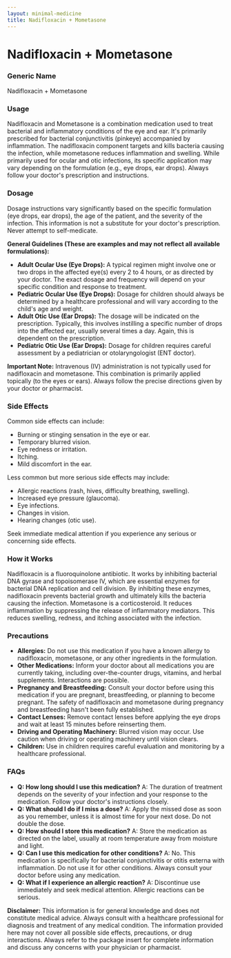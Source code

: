 ```yaml
---
layout: minimal-medicine
title: Nadifloxacin + Mometasone
---
```


# Nadifloxacin + Mometasone
### Generic Name
Nadifloxacin + Mometasone

### Usage
Nadifloxacin and Mometasone is a combination medication used to treat bacterial and inflammatory conditions of the eye and ear.  It's primarily prescribed for bacterial conjunctivitis (pinkeye) accompanied by inflammation.  The nadifloxacin component targets and kills bacteria causing the infection, while mometasone reduces inflammation and swelling.  While primarily used for ocular and otic infections, its specific application may vary depending on the formulation (e.g., eye drops, ear drops). Always follow your doctor's prescription and instructions.


### Dosage
Dosage instructions vary significantly based on the specific formulation (eye drops, ear drops), the age of the patient, and the severity of the infection.  This information is not a substitute for your doctor's prescription.  Never attempt to self-medicate.  

**General Guidelines (These are examples and may not reflect all available formulations):**

* **Adult Ocular Use (Eye Drops):**  A typical regimen might involve one or two drops in the affected eye(s) every 2 to 4 hours, or as directed by your doctor.  The exact dosage and frequency will depend on your specific condition and response to treatment.
* **Pediatric Ocular Use (Eye Drops):** Dosage for children should always be determined by a healthcare professional and will vary according to the child's age and weight.
* **Adult Otic Use (Ear Drops):**  The dosage will be indicated on the prescription.  Typically, this involves instilling a specific number of drops into the affected ear, usually several times a day. Again, this is dependent on the prescription.
* **Pediatric Otic Use (Ear Drops):**  Dosage for children requires careful assessment by a pediatrician or otolaryngologist (ENT doctor).


**Important Note:**  Intravenous (IV) administration is not typically used for nadifloxacin and mometasone. This combination is primarily applied topically (to the eyes or ears).  Always follow the precise directions given by your doctor or pharmacist.


### Side Effects
Common side effects can include:

* Burning or stinging sensation in the eye or ear.
* Temporary blurred vision.
* Eye redness or irritation.
* Itching.
* Mild discomfort in the ear.

Less common but more serious side effects may include:

* Allergic reactions (rash, hives, difficulty breathing, swelling).
* Increased eye pressure (glaucoma).
* Eye infections.
* Changes in vision.
* Hearing changes (otic use).

Seek immediate medical attention if you experience any serious or concerning side effects.


### How it Works
Nadifloxacin is a fluoroquinolone antibiotic.  It works by inhibiting bacterial DNA gyrase and topoisomerase IV, which are essential enzymes for bacterial DNA replication and cell division.  By inhibiting these enzymes, nadifloxacin prevents bacterial growth and ultimately kills the bacteria causing the infection.  Mometasone is a corticosteroid.  It reduces inflammation by suppressing the release of inflammatory mediators. This reduces swelling, redness, and itching associated with the infection.


### Precautions
* **Allergies:**  Do not use this medication if you have a known allergy to nadifloxacin, mometasone, or any other ingredients in the formulation.
* **Other Medications:** Inform your doctor about all medications you are currently taking, including over-the-counter drugs, vitamins, and herbal supplements.  Interactions are possible.
* **Pregnancy and Breastfeeding:** Consult your doctor before using this medication if you are pregnant, breastfeeding, or planning to become pregnant. The safety of nadifloxacin and mometasone during pregnancy and breastfeeding hasn't been fully established.
* **Contact Lenses:**  Remove contact lenses before applying the eye drops and wait at least 15 minutes before reinserting them.
* **Driving and Operating Machinery:**  Blurred vision may occur.  Use caution when driving or operating machinery until vision clears.
* **Children:** Use in children requires careful evaluation and monitoring by a healthcare professional.


### FAQs
* **Q: How long should I use this medication?**  A:  The duration of treatment depends on the severity of your infection and your response to the medication. Follow your doctor's instructions closely.
* **Q: What should I do if I miss a dose?** A: Apply the missed dose as soon as you remember, unless it is almost time for your next dose. Do not double the dose.
* **Q: How should I store this medication?** A: Store the medication as directed on the label, usually at room temperature away from moisture and light.
* **Q: Can I use this medication for other conditions?** A: No. This medication is specifically for bacterial conjunctivitis or otitis externa with inflammation. Do not use it for other conditions. Always consult your doctor before using any medication.
* **Q: What if I experience an allergic reaction?** A: Discontinue use immediately and seek medical attention.  Allergic reactions can be serious.


**Disclaimer:** This information is for general knowledge and does not constitute medical advice.  Always consult with a healthcare professional for diagnosis and treatment of any medical condition.  The information provided here may not cover all possible side effects, precautions, or drug interactions.  Always refer to the package insert for complete information and discuss any concerns with your physician or pharmacist.
